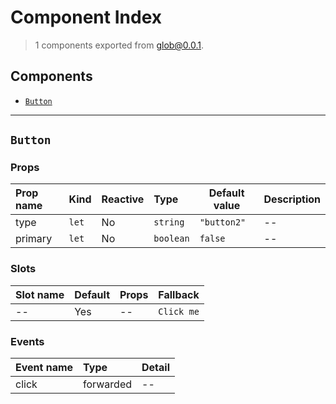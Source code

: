# Component Index

> 1 components exported from glob@0.0.1.

## Components

- [`Button`](#button)

---

## `Button`

### Props

| Prop name | Kind             | Reactive | Type                 | Default value          | Description |
| :-------- | :--------------- | :------- | :------------------- | ---------------------- | ----------- |
| type      | <code>let</code> | No       | <code>string</code>  | <code>"button2"</code> | --          |
| primary   | <code>let</code> | No       | <code>boolean</code> | <code>false</code>     | --          |

### Slots

| Slot name | Default | Props | Fallback              |
| :-------- | :------ | :---- | :-------------------- |
| --        | Yes     | --    | <code>Click me</code> |

### Events

| Event name | Type      | Detail |
| :--------- | :-------- | :----- |
| click      | forwarded | --     |
